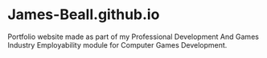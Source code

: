 # James-Beall.github.io
Portfolio website made as part of my Professional Development And Games Industry Employability module for Computer Games Development.
